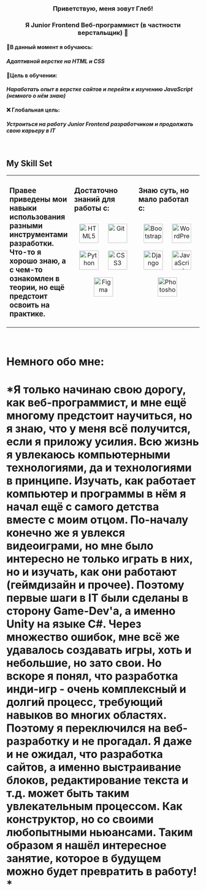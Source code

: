 ### <div align="center">Приветствую, меня зовут Глеб!</div>  
  

### <div align="center">Я Junior Frontend Веб-программист (в частности верстальщик) 🧐</div>  
  

#### 🔎В данный момент я обучаюсь:  
  

#### *Адаптивной верстке на HTML и CSS*  
  

#### 🏹Цель в обучении:  
  

#### *Наработать опыт в верстке сайтов и перейти к изучению JavaScript (немного о нём знаю)*  
  

#### ❌ Глобальная цель:  
  

#### *Устроиться на работу Junior Frontend разработчиком и продолжать свою карьеру в IT*  
  

<br/>  


## My Skill Set  
<table><tr><td valign="top" width="33%">

### Правее приведены мои навыки использования разными инструментами разработки. Что-то я хорошо знаю, а с чем-то ознакомлен в теории, но ещё предстоит освоить на практике.  


</td><td valign="top" width="33%">



### Достаточно знаний для работы с:  
<div align="center">  
<a href="https://en.wikipedia.org/wiki/HTML5" target="_blank"><img style="margin: 10px" src="https://profilinator.rishav.dev/skills-assets/html5-original-wordmark.svg" alt="HTML5" height="50" /></a>  
<a href="https://github.com/" target="_blank"><img style="margin: 10px" src="https://profilinator.rishav.dev/skills-assets/git-scm-icon.svg" alt="Git" height="50" /></a>  
<a href="https://www.python.org/" target="_blank"><img style="margin: 10px" src="https://profilinator.rishav.dev/skills-assets/python-original.svg" alt="Python" height="50" /></a>  
<a href="https://www.w3schools.com/css/" target="_blank"><img style="margin: 10px" src="https://profilinator.rishav.dev/skills-assets/css3-original-wordmark.svg" alt="CSS3" height="50" /></a>  
<a href="https://www.figma.com/" target="_blank"><img style="margin: 10px" src="https://profilinator.rishav.dev/skills-assets/figma-icon.svg" alt="Figma" height="50" /></a>  
</div>

</td><td valign="top" width="33%">



### Знаю суть, но мало работал с:  
<div align="center">  
<a href="https://getbootstrap.com/docs/3.4/javascript/" target="_blank"><img style="margin: 10px" src="https://profilinator.rishav.dev/skills-assets/bootstrap-plain.svg" alt="Bootstrap" height="50" /></a>  
<a href="https://wordpress.com/" target="_blank"><img style="margin: 10px" src="https://profilinator.rishav.dev/skills-assets/wordpress.png" alt="WordPress" height="50" /></a>  
<a href="https://www.djangoproject.com/" target="_blank"><img style="margin: 10px" src="https://profilinator.rishav.dev/skills-assets/django-original.svg" alt="Django" height="50" /></a>  
<a href="https://www.javascript.com/" target="_blank"><img style="margin: 10px" src="https://profilinator.rishav.dev/skills-assets/javascript-original.svg" alt="JavaScript" height="50" /></a>  
<a href="https://www.adobe.com/in/products/photoshop.html" target="_blank"><img style="margin: 10px" src="https://profilinator.rishav.dev/skills-assets/photoshop-plain.svg" alt="Photoshop" height="50" /></a>  
</div>

</td></tr></table>
<br />

# Немного обо мне:
# *Я только начинаю свою дорогу, как веб-программист, и мне ещё многому предстоит научиться, но я знаю, что у меня всё получится, если я приложу усилия. Всю жизнь я увлекаюсь компьютерными технологиями, да и технологиями в принципе. Изучать, как работает компьютер и программы в нём я начал ещё с самого детства вместе с моим отцом. По-началу конечно же я увлекся видеоиграми, но мне было интересно не только играть в них, но и изучать, как они работают (геймдизайн и прочее). Поэтому первые шаги в IT были сделаны в сторону Game-Dev'а, а именно Unity на языке C#. Через множество ошибок, мне всё же удавалось создавать игры, хоть и небольшие, но зато свои. Но вскоре я понял, что разработка инди-игр - очень комплексный и долгий процесс, требующий навыков во многих областях. Поэтому я переключился на веб-разработку и не прогадал. Я даже и не ожидал, что разработка сайтов, а именно выстраивание блоков, редактирование текста и т.д. может быть таким увлекательным процессом. Как конструктор, но со своими любопытными ньюансами. Таким образом я нашёл интересное занятие, которое в будущем можно будет превратить в работу! *
